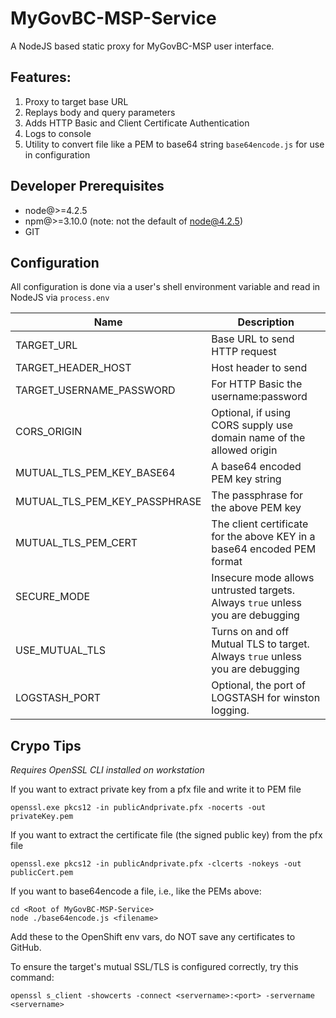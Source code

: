 # MyGovBC-MSP-Service

A NodeJS based static proxy for MyGovBC-MSP user interface.

## Features:

1. Proxy to target base URL  
2. Replays body and query parameters
3. Adds HTTP Basic and Client Certificate Authentication
4. Logs to console
5. Utility to convert file like a PEM to base64 string `base64encode.js` for use in configuration

## Developer Prerequisites
* node@>=4.2.5
* npm@>=3.10.0 (note: not the default of node@4.2.5)
* GIT

## Configuration
All configuration is done via a user's shell environment variable and read in NodeJS via `process.env`

Name | Description
--- | --- 
TARGET_URL | Base URL to send HTTP request
TARGET_HEADER_HOST | Host header to send
TARGET_USERNAME_PASSWORD | For HTTP Basic the username:password
CORS_ORIGIN | Optional, if using CORS supply use domain name of the allowed origin
MUTUAL_TLS_PEM_KEY_BASE64 | A base64 encoded PEM key string
MUTUAL_TLS_PEM_KEY_PASSPHRASE | The passphrase for the above PEM key
MUTUAL_TLS_PEM_CERT | The client certificate for the above KEY in a base64 encoded PEM format
SECURE_MODE | Insecure mode allows untrusted targets.  Always `true` unless you are debugging
USE_MUTUAL_TLS | Turns on and off Mutual TLS to target.  Always `true` unless you are debugging
LOGSTASH_PORT | Optional, the port of LOGSTASH for winston logging.
 
## Crypo Tips
_Requires OpenSSL CLI installed on workstation_

If you want to extract private key from a pfx file and write it to PEM file

```
openssl.exe pkcs12 -in publicAndprivate.pfx -nocerts -out privateKey.pem
```
If you want to extract the certificate file (the signed public key) from the pfx file
```
openssl.exe pkcs12 -in publicAndprivate.pfx -clcerts -nokeys -out publicCert.pem
```
If you want to base64encode a file, i.e., like the PEMs above:
```
cd <Root of MyGovBC-MSP-Service>
node ./base64encode.js <filename> 
```

Add these to the OpenShift env vars, do NOT save any certificates to GitHub.

To ensure the target's mutual SSL/TLS is configured correctly, try this command:

```
openssl s_client -showcerts -connect <servername>:<port> -servername <servername>
```